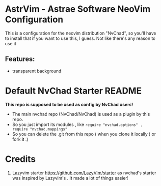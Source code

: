 # AstrVim - Astrae Software NeoVim Configuration
This is a configuration for the neovim distribution "NvChad", so you'll have to install that if you want to use this, I guess. Not like there's any reason to use it

## Features:
- transparent background

# Default NvChad Starter README
**This repo is supposed to be used as config by NvChad users!**

- The main nvchad repo (NvChad/NvChad) is used as a plugin by this repo.
- So you just import its modules , like `require "nvchad.options" , require "nvchad.mappings"`
- So you can delete the .git from this repo ( when you clone it locally ) or fork it :)

# Credits

1) Lazyvim starter https://github.com/LazyVim/starter as nvchad's starter was inspired by Lazyvim's . It made a lot of things easier!
